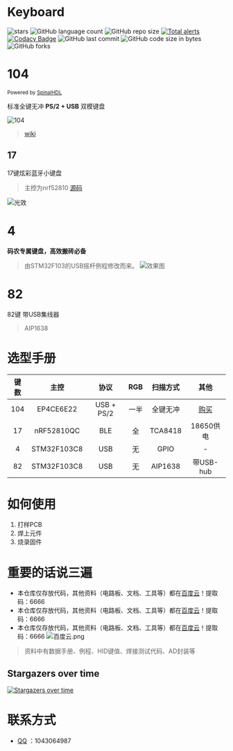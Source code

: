 # Keyboard
![stars](https://img.shields.io/github/stars/volatile-static/Keyboard)
![GitHub language count](https://img.shields.io/github/languages/count/volatile-static/Keyboard)
![GitHub repo size](https://img.shields.io/github/repo-size/volatile-static/Keyboard?style=plastic)
[![Total alerts](https://img.shields.io/lgtm/alerts/g/volatile-static/Keyboard.svg?logo=lgtm&logoWidth=18)](https://lgtm.com/projects/g/volatile-static/Keyboard/alerts/)
[![Codacy Badge](https://app.codacy.com/project/badge/Grade/6559d1bf440743719f5ea4676a774c0d)](https://www.codacy.com/manual/volatile-static/Keyboard?utm_source=github.com&amp;utm_medium=referral&amp;utm_content=volatile-static/Keyboard&amp;utm_campaign=Badge_Grade)
![GitHub last commit](https://img.shields.io/github/last-commit/volatile-static/Keyboard?style=flat-square)
![GitHub code size in bytes](https://img.shields.io/github/languages/code-size/volatile-static/Keyboard?color=lime)
![GitHub forks](https://img.shields.io/github/forks/volatile-static/Keyboard?color=red&style=social)

# 104 
  <sub>Powered by [SpinalHDL](https://github.com/SpinalHDL)</sub>

标准全键无冲 **PS/2 + USB** 双模键盘

![104](104/preview.gif)

> [wiki](https://gitee.com/const_volatile/programmable-keyboard/wikis)

## 17

  17键炫彩蓝牙小键盘
> 主控为nrf52810
[源码](https://github.com/volatile-static/Keyboard/tree/master/17/v2/soft/code)


![光效](17/%E5%85%89%E6%95%88.gif)
# 4
**码农专属键盘，高效搬砖必备**

> 由STM32F103的USB摇杆例程修改而来。
 ![效果图](4/%E7%A0%81%E5%86%9C.gif)
 # 82
  82键
    带USB集线器
 > AIP1638

 # 选型手册
| 键数 | 主控 | 协议 | RGB | 扫描方式 | 其他 |
| :---: | :---: | :---: | :---: | :---: | :---: |
| 104 | EP4CE6E22 | USB + PS/2 | 一半 | 全键无冲 | [购买](https://market.m.taobao.com/app/idleFish-F2e/widle-taobao-rax/page-detail?wh_weex=true&wx_navbar_transparent=true&id=637588964083&ut_sk=1.X7R74tmmaOsDAD0RHKo4TqAp_21407387_1613018144287.Copy.detail.637588964083.2206517679956&forceFlush=1) |
| 17 | nRF52810QC | BLE | 全 | TCA8418 | 18650供电 |
| 4 | STM32F103C8 | USB | 无 | GPIO | - |
| 82 | STM32F103C8 | USB | 无 | AIP1638 | 带USB-hub |

# 如何使用
1. 打样PCB
2. 焊上元件
3. 烧录固件

# 重要的话说三遍
  - 本仓库仅存放代码，其他资料（电路板、文档、工具等）都在[百度云](https://pan.baidu.com/s/1vgmvWLqF3Rj9PztM5fmu6g)！提取码：6666
  - 本仓库仅存放代码，其他资料（电路板、文档、工具等）都在[百度云](https://pan.baidu.com/s/1vgmvWLqF3Rj9PztM5fmu6g)！提取码：6666
  - 本仓库仅存放代码，其他资料（电路板、文档、工具等）都在[百度云](https://pan.baidu.com/s/1vgmvWLqF3Rj9PztM5fmu6g)！提取码：6666
    ![百度云.png](https://i.loli.net/2021/02/11/K18CyYBzcbTi2It.jpg)
> 资料中有数据手册、例程、HID键值、焊接测试代码、AD封装等

## Stargazers over time 

[![Stargazers over time](https://starchart.cc/volatile-static/Keyboard.svg)](https://starchart.cc/volatile-static/Keyboard)    

# 联系方式

  - [QQ](http://wpa.qq.com/msgrd?v=3&uin=1043064987&site=qq&menu=yes) ：1043064987
